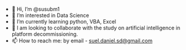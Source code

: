 - 👋 Hi, I’m @susubm1
- 👀 I’m interested in Data Science
- 🌱 I’m currently learning python, VBA, Excel
- 💞️ I am looking to collaborate with the study on artificial intelligence in platform decommissioning.
- 📫 How to reach me: by email - suel.daniel.sd@gmail.com


<!---
susubm1/susubm1 is a ✨ special ✨ repository because its `README.md` (this file) appears on your GitHub profile.
You can click the Preview link to take a look at your changes.
--->
